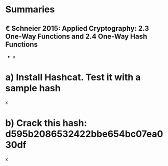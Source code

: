 # Summaries
## € Schneier 2015: Applied Cryptography: 2.3 One-Way Functions and 2.4 One-Way Hash Functions
- x

# a) Install Hashcat. Test it with a sample hash
x

# b) Crack this hash: d595b2086532422bbe654bc07ea030df
x
